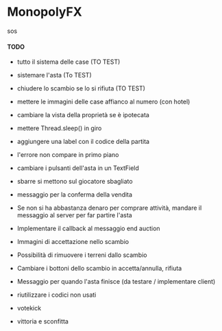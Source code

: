 # MonopolyFX

sos

#### TODO

- tutto il sistema delle case (TO TEST)
- sistemare l'asta (To TEST)
- chiudere lo scambio se lo si rifiuta (TO TEST)
- mettere le immagini delle case affianco al numero (con hotel)
- cambiare la vista della proprietà se è ipotecata
- mettere Thread.sleep() in giro
- aggiungere una label con il codice della partita
- l'errore non compare in primo piano
- cambiare i pulsanti dell'asta in un TextField
- sbarre si mettono sul giocatore sbagliato
- messaggio per la conferma della vendita
- Se non si ha abbastanza denaro per comprare attività, mandare il messaggio al server per far partire l'asta
- Implementare il callback al messaggio end auction
- Immagini di accettazione nello scambio
- Possibilità di rimuovere i terreni dallo scambio
- Cambiare i bottoni dello scambio in accetta/annulla, rifiuta

- Messaggio per quando l'asta finisce (da testare / implementare client)
- riutilizzare i codici non usati
- votekick
- vittoria e sconfitta
